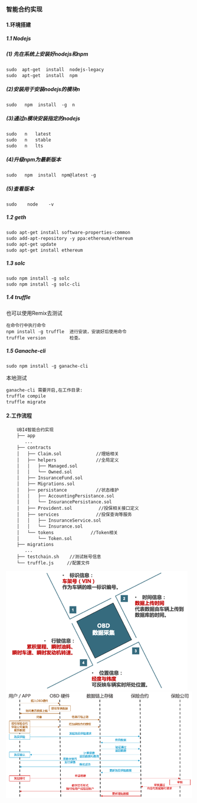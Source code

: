 ### 智能合约实现

####  1.环境搭建
##### 1.1 Nodejs
##### (1) 先在系统上安装好nodejs和npm
```
sudo  apt-get  install  nodejs-legacy
sudo  apt-get  install  npm
```
##### (2)安装用于安装nodejs的模块n
```
sudo   npm  install  -g  n
```
##### (3)通过n模块安装指定的nodejs
```
sudo   n   latest
sudo   n   stable
sudo   n   lts
```
##### (4)升级npm为最新版本
```
sudo   npm  install  npm@latest -g
```
##### (5)查看版本
```
sudo    node    -v
```

##### 1.2 geth
```
sudo apt-get install software-properties-common
sudo add-apt-repository -y ppa:ethereum/ethereum
sudo apt-get update
sudo apt-get install ethereum
```

##### 1.3 solc
```
sudo npm install -g solc
sudo npm install -g solc-cli
```

##### 1.4 truffle

也可以使用Remix去测试
```
在命令行中执行命令
npm install -g truffle  进行安装，安装好后使用命令
truffle version         检查。
```
##### 1.5 Ganache-cli 
```
sudo npm install -g ganache-cli
```
本地测试
```
ganache-cli 需要开启,在工作目录:
truffle compile
truffle migrate  
```
####  2.工作流程

```
    UBI4智能合约实现
    ├── app 
       ...
    ├── contracts
    │   ├── Claim.sol             //理赔相关
    │   ├── helpers               //全局定义
    │   │   ├── Managed.sol
    │   │   └── Owned.sol
    │   ├── InsuranceFund.sol      
    │   ├── Migrations.sol
    │   ├── persistance           //状态维护
    │   │   ├── AccountingPersistance.sol
    │   │   └── InsurancePersistance.sol
    │   ├── Provident.sol          //投保相关接口定义
    │   ├── services              //投保查询等服务
    │   │   ├── InsuranceService.sol
    │   │   └── Insurance.sol
    │   └── tokens              //Token相关         
    │       └── Token.sol    
    ├── migrations  
       ...
    ├── testchain.sh    //测试帐号信息
    └── truffle.js     //配置文件
```
 ![data](https://github.com/IMRFeng/autohash/blob/master/UBI4%E6%99%BA%E8%83%BD%E5%90%88%E7%BA%A6%E5%AE%9E%E7%8E%B0/images/1.jpg)
 ![工作流程](https://github.com/IMRFeng/autohash/blob/master/UBI4%E6%99%BA%E8%83%BD%E5%90%88%E7%BA%A6%E5%AE%9E%E7%8E%B0/images/2.png)
